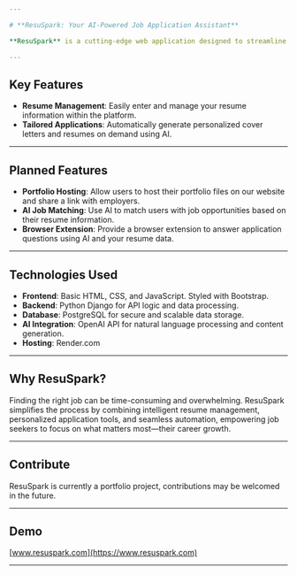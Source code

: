 ```yaml
---

# **ResuSpark: Your AI-Powered Job Application Assistant** 

**ResuSpark** is a cutting-edge web application designed to streamline the job application process using the power of **AI**. With ResuSpark, job seekers can effortlessly manage their resume information, generate tailored cover letters and resumes on demand, and explore features designed to enhance their career growth.

---
```


## **Key Features**

- **Resume Management**: Easily enter and manage your resume information within the platform.
- **Tailored Applications**: Automatically generate personalized cover letters and resumes on demand using AI.

---

## **Planned Features**

- **Portfolio Hosting**: Allow users to host their portfolio files on our website and share a link with employers.
- **AI Job Matching**: Use AI to match users with job opportunities based on their resume information.
- **Browser Extension**: Provide a browser extension to answer application questions using AI and your resume data.

---

## **Technologies Used**

- **Frontend**: Basic HTML, CSS, and JavaScript. Styled with Bootstrap.
- **Backend**: Python Django for API logic and data processing.
- **Database**: PostgreSQL for secure and scalable data storage.
- **AI Integration**: OpenAI API for natural language processing and content generation.
- **Hosting**: Render.com

---

## **Why ResuSpark?**

Finding the right job can be time-consuming and overwhelming. ResuSpark simplifies the process by combining intelligent resume management, personalized application tools, and seamless automation, empowering job seekers to focus on what matters most—their career growth.

---

## **Contribute**

ResuSpark is currently a portfolio project, contributions may be welcomed in the future.

---

## **Demo**

[www.resuspark.com](https://www.resuspark.com)

---
